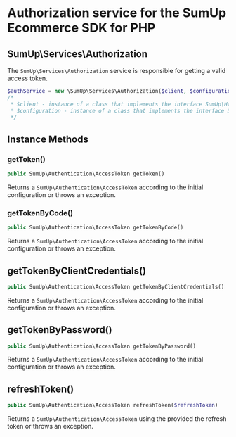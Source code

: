 # Authorization service for the SumUp Ecommerce SDK for PHP

## SumUp\Services\Authorization

The `SumUp\Services\Authorization` service is responsible for getting a valid access token.

```php
$authService = new \SumUp\Services\Authorization($client, $configuration);
/* 
 * $client - instance of a class that implements the interface SumUp\HttpClients\SumUpHttpClientInterface
 * $configuration - instance of a class that implements the interface SumUp\Application\ApplicationConfiguration
 */
```

## Instance Methods

### getToken()

```php
public SumUp\Authentication\AccessToken getToken()
```

Returns a `SumUp\Authentication\AccessToken` according to the initial configuration or throws an exception.

### getTokenByCode()

```php
public SumUp\Authentication\AccessToken getTokenByCode()
```

Returns a `SumUp\Authentication\AccessToken` according to the initial configuration or throws an exception.

## getTokenByClientCredentials()

```php
public SumUp\Authentication\AccessToken getTokenByClientCredentials()
```

Returns a `SumUp\Authentication\AccessToken` according to the initial configuration or throws an exception.

## getTokenByPassword()

```php
public SumUp\Authentication\AccessToken getTokenByPassword()
```

Returns a `SumUp\Authentication\AccessToken` according to the initial configuration or throws an exception.

## refreshToken()

```php
public SumUp\Authentication\AccessToken refreshToken($refreshToken)

```

Returns a `SumUp\Authentication\AccessToken` using the provided the refresh token or throws an exception.
